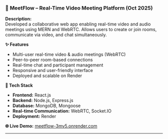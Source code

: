 ### 🔵 **MeetFlow – Real-Time Video Meeting Platform (Oct 2025)**

**Description:**  
Developed a collaborative web app enabling real-time video and audio meetings using MERN and WebRTC. Allows users to create or join rooms, communicate via video, and chat simultaneously.

**✨ Features**
- Multi-user real-time video & audio meetings (WebRTC)
- Peer-to-peer room-based connections
- Real-time chat and participant management
- Responsive and user-friendly interface
- Deployed and scalable on Render

**🧰 Tech Stack**
- **Frontend:** React.js  
- **Backend:** Node.js, Express.js  
- **Database:** MongoDB, Mongoose  
- **Real-time Communication:** WebRTC, Socket.IO  
- **Deployment:** Render  

**🌐 Live Demo:** [meetflow-3mv5.onrender.com](https://meetflow-3mv5.onrender.com)

---
